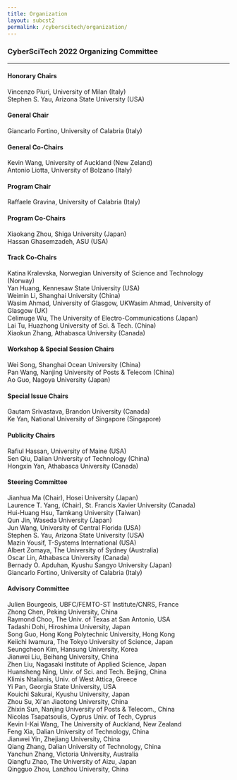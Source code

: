 ```yaml
---
title: Organization
layout: subcst2
permalink: /cyberscitech/organization/
---
```



<h3>CyberSciTech 2022 Organizing Committee</h3>
<hr/>

<h4> Honorary Chairs </h4>
Vincenzo Piuri, University of Milan (Italy)<br/>
Stephen S. Yau, Arizona State University (USA)
 
<h4>General Chair</h4>
Giancarlo Fortino, University of Calabria (Italy)

<h4>General Co-Chairs</h4>
Kevin Wang, University of Auckland (New Zeland)<br/>
Antonio Liotta, University of Bolzano (Italy)

<h4>Program Chair</h4>
Raffaele Gravina, University of Calabria (Italy)

<h4>Program Co-Chairs</h4>
Xiaokang Zhou, Shiga University (Japan)<br/>
Hassan Ghasemzadeh, ASU (USA)

<h4>Track Co-Chairs</h4>
Katina Kralevska, Norwegian University of Science and Technology (Norway)<br/>
Yan Huang, Kennesaw State University (USA)<br/>
Weimin Li, Shanghai University (China)<br/>
Wasim Ahmad, University of Glasgow, UKWasim Ahmad, University of Glasgow (UK)<br/>
Celimuge Wu, The University of Electro-Communications (Japan)<br/>
Lai Tu, Huazhong University of Sci. & Tech. (China)<br/>
Xiaokun Zhang, Athabasca University (Canada)

<h4> Workshop & Special Session Chairs	</h4>
Wei Song, Shanghai Ocean University (China)<br/>
Pan Wang, Nanjing University of Posts & Telecom (China)<br/>
Ao Guo, Nagoya University (Japan)

<h4>Special Issue Chairs </h4>
Gautam Srivastava, Brandon University (Canada) <br/>
Ke Yan, National University of Singapore (Singapore)

<h4> Publicity Chairs </h4>
Rafiul Hassan, University of Maine (USA)<br/>
Sen Qiu, Dalian University of Technology (China)<br/>
Hongxin Yan, Athabasca University (Canada)

<h4>Steering Committee</h4>
Jianhua Ma (Chair), Hosei University (Japan)<br/>
Laurence T. Yang, (Chair), St. Francis Xavier University (Canada)<br/>
Hui-Huang Hsu, Tamkang University (Taiwan)<br/>
Qun Jin, Waseda University (Japan)<br/>
Jun Wang, University of Central Florida (USA)<br/>
Stephen S. Yau, Arizona State University (USA)<br/>
Mazin Yousif, T-Systems International (USA)<br/>
Albert Zomaya, The University of Sydney (Australia)<br/>
Oscar Lin, Athabasca University (Canada)<br/>
Bernady O. Apduhan, Kyushu Sangyo University (Japan)<br/>
Giancarlo Fortino, University of Calabria (Italy)

<h4> Advisory Committee </h4>
Julien Bourgeois, UBFC/FEMTO-ST Institute/CNRS, France<br/>
Zhong Chen, Peking University, China<br/>
Raymond Choo, The Univ. of Texas at San Antonio, USA<br/>
Tadashi Dohi, Hiroshima University, Japan<br/>
Song Guo, Hong Kong Polytechnic University, Hong Kong<br/>
Keiichi Iwamura, The Tokyo University of Science, Japan<br/>
Seungcheon Kim, Hansung University, Korea<br/>
Jianwei Liu, Beihang University, China<br/>
Zhen Liu, Nagasaki Institute of Applied Science, Japan <br/>
Huansheng Ning, Univ. of Sci. and Tech. Beijing, China<br/>
Klimis Ntalianis, Univ. of West Attica, Greece<br/>
Yi Pan, Georgia State University, USA<br/>
Kouichi Sakurai, Kyushu University, Japan<br/>
Zhou Su, Xi'an Jiaotong University, China<br/>
Zhixin Sun, Nanjing University of Posts & Telecom., China<br/>
Nicolas Tsapatsoulis, Cyprus Univ. of Tech, Cyprus<br/>
Kevin I-Kai Wang, The University of Auckland, New Zealand<br/>
Feng Xia, Dalian University of Technology, China<br/>
Jianwei Yin, Zhejiang University, China<br/>
Qiang Zhang, Dalian University of Technology, China<br/>
Yanchun Zhang, Victoria University, Australia<br/>
Qiangfu Zhao, The University of Aizu, Japan<br/>
Qingguo Zhou, Lanzhou University, China
 
